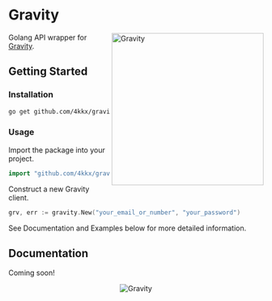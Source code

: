 # Gravity

<img align="right" alt="Gravity" src="https://github.com/4kkx/gravity/assets/77382767/214a6ea8-f6c8-493f-b53f-dd030e884803" width="300">

Golang API wrapper for [Gravity](https://gravity.place/).

## Getting Started

### Installation

```sh
go get github.com/4kkx/gravity
```

### Usage

Import the package into your project.

```go
import "github.com/4kkx/gravity"
```

Construct a new Gravity client.

```go
grv, err := gravity.New("your_email_or_number", "your_password")
```

See Documentation and Examples below for more detailed information.

## Documentation

Coming soon!

<p align="center">
  <img alt="Gravity" src="https://github.com/4kkx/gravity/assets/77382767/245ee6b8-c4e8-48cf-aaaf-0c9a11a21929">
</p>
